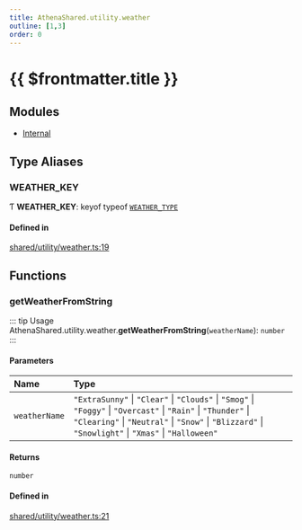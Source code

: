 ```yaml
---
title: AthenaShared.utility.weather
outline: [1,3]
order: 0
---
```


# {{ $frontmatter.title }}


## Modules

- [Internal](shared_utility_weather_Internal.md)

## Type Aliases

### WEATHER\_KEY

Ƭ **WEATHER\_KEY**: keyof typeof [`WEATHER_TYPE`](shared_utility_weather_Internal.md#WEATHER_TYPE)

#### Defined in

[shared/utility/weather.ts:19](https://github.com/Stuyk/altv-athena/blob/90cd63d/src/core/shared/utility/weather.ts#L19)

## Functions

### getWeatherFromString

::: tip Usage
AthenaShared.utility.weather.**getWeatherFromString**(`weatherName`): `number`
:::

#### Parameters

| Name | Type |
| :------ | :------ |
| `weatherName` | ``"ExtraSunny"`` \| ``"Clear"`` \| ``"Clouds"`` \| ``"Smog"`` \| ``"Foggy"`` \| ``"Overcast"`` \| ``"Rain"`` \| ``"Thunder"`` \| ``"Clearing"`` \| ``"Neutral"`` \| ``"Snow"`` \| ``"Blizzard"`` \| ``"Snowlight"`` \| ``"Xmas"`` \| ``"Halloween"`` |

#### Returns

`number`

#### Defined in

[shared/utility/weather.ts:21](https://github.com/Stuyk/altv-athena/blob/90cd63d/src/core/shared/utility/weather.ts#L21)
